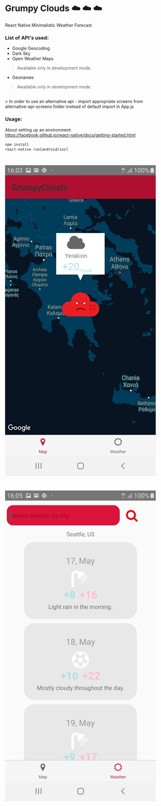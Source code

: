 # Grumpy Clouds ☁️ ☁️ ☁️

React Native Minimalistic Weather Forecast

### List of API's used:
- Google Geocoding
- Dark Sky
- Open Weather Maps

> Awailable only in development mode.

- Geonames

> Awailable only in development mode.
<br>
> In order to use an alternative api - import appropriate screens from alternative-api-screens folder instead of default import in App.js

<br>

### Usage:
About setting up an environment: <br> https://facebook.github.io/react-native/docs/getting-started.html
```
npm install
react-native run[android/ios]
```
<br>

![Alt text](./screenshots/1.jpg)

<br>

![Alt text](./screenshots/2.jpg)

